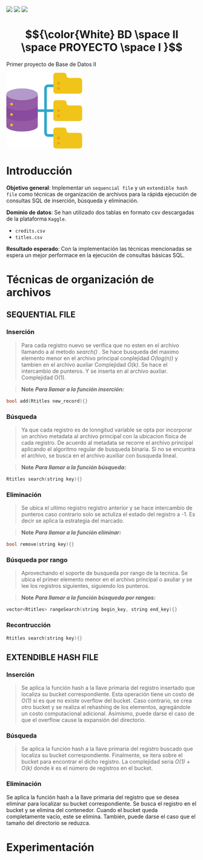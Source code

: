 
[![](https://img.shields.io/badge/github-blue?style=for-the-badge)](https://github.com/hamzamohdzubair/redant)
[![](https://img.shields.io/badge/book-blueviolet?style=for-the-badge)](https://hamzamohdzubair.github.io/redant/)
[![](https://img.shields.io/badge/API-yellow?style=for-the-badge)](https://docs.rs/crate/redant/latest)
# **$${\color{White} BD \space II \space PROYECTO \space I }$$** 
Primer proyecto de Base de Datos II

<img src="database.png" width="200">

# **Introducción**

**Objetivo general**:
Implementar un `sequencial file` y un `extendible hash file` como técnicas de organización de archivos para la rápida ejecución de consultas SQL de inserción, búsqueda y eliminación.

**Dominio de datos**:
Se han utilizado dos tablas en formato csv descargadas de la plataforma `Kaggle`.
- `credits.csv`
- `titles.csv`

**Resultado esperado**: Con la implementación las técnicas mencionadas se espera un mejor performace en la ejecución de consultas básicas SQL. 

# **Técnicas de organización de archivos**

## **SEQUENTIAL FILE**

### **Inserción**
> Para cada registro nuevo se verifica que no esten en el archivo llamando a al metodo *search()* . Se hace busqueda del maximo elemento menor en el archivo principal conplejidad *O(log(n))* y tambien en el archivo auxliar Complejidad *O(k)*. Se hace el intercambio de punteros. Y se inserta en al archivo auxliar. Complejidad O(1).

>__Note__ _**Para llamar a la función inserción:**_
```cpp
bool add(Rtitles new_record){}
```


### **Búsqueda**
>Ya que cada registro es de lonngitud variable se opta por incorporar un archivo metadata al archivo principal con la ubicacion fisica de cada registro. De acuerdo al metadata se recorre el archivo principal aplicando el algoritmo regular de busqueda binaria. Si no se encuntra el archivo, se busca en el archivo auxiliar con busqueda lineal.

>__Note__ _**Para llamar a la función búsqueda:**_
```cpp
Rtitles search(string key){}
```


### **Eliminación**
>Se ubica el ultimo registro registro anterior y se hace intercambio de punteros caso contrario solo se actuliza el estado del registro a -1. Es decir se aplica la estrategia del marcado.

>__Note__ _**Para llamar a la función eliminar:**_
```cpp
bool remove(string key){}
```

### **Búsqueda por rango**
> Aprovechando el soporte de busqueda por rango de la tecnica. Se ubica el primer elemento menor en el archivo principal o axuliar y se lee los registros siguientes, siguiendo los punteros.


>__Note__ _**Para llamar a la función búsqueda por rangos:**_
```cpp
vector<Rtitles> rangeSearch(string begin_key, string end_key){}
```


### **Recontrucción**
```cpp
Rtitles search(string key){}
```


## **EXTENDIBLE HASH FILE**

### **Inserción**
> Se aplica la función hash a la llave primaria del registro insertado que localiza su bucket correspondiente. Esta operación tiene un costo de *O(1)* si es que no existe overflow del bucket. Caso contrario, se crea otro bucket y se realiza el rehashing de los elementos, agregándole un costo computacional adicional. Asimismo, puede darse el caso de que el overflow cause la expansión del directorio.

### **Búsqueda**
> Se aplica la función hash a la llave primaria del registro buscado que localiza su bucket correspondiente. Finalmente, se itera sobre el bucket para encontrar el dicho registro. La complejidad seria *O(1) + O(k)* donde *k* es el número de registros en el bucket.

### **Eliminación**
Se aplica la función hash a la llave primaria del registro que se desea eliminar para localizar su bucket correspondiente. Se busca el registro en el bucket y se elimina del contenedor. Cuando el bucket queda completamente vacío, este se elimina. También, puede darse el caso que el tamaño del directorio se reduzca. 

# **Experimentación**



